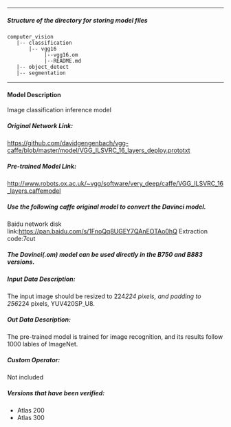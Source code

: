 *******************************************************************************
##### Structure of the directory for storing model files
```
computer_vision
   |-- classification
       |-- vgg16
            |--vgg16.om
            |--README.md
   |-- object_detect
   |-- segmentation
```
*******************************************************************************

#### Model Description
Image classification inference model

##### Original Network Link:
https://github.com/davidgengenbach/vgg-caffe/blob/master/model/VGG_ILSVRC_16_layers_deploy.prototxt

##### Pre-trained Model Link:
http://www.robots.ox.ac.uk/~vgg/software/very_deep/caffe/VGG_ILSVRC_16_layers.caffemodel

##### Use the following caffe original model to convert the Davinci model.
Baidu network disk link:https://pan.baidu.com/s/1FnoQq8UGEY7QAnEOTAo0hQ Extraction code:7cut
##### The Davinci(.om) model can be used directly in the B750 and B883 versions.

##### Input Data Description:
The input image should be resized to 224*224 pixels, and padding to 256*224 pixels, YUV420SP_U8.

##### Out Data Description:
The pre-trained model is trained for image recognition, and its results follow 1000 lables of ImageNet.

##### Custom Operator:
Not included

##### Versions that have been verified:
- Atlas 200
- Atlas 300
